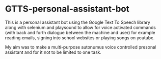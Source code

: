 # GTTS-personal-assistant-bot

This is a personal assistant bot using the Google Text To Speech library along with selenium and playsound to allow for voice activated commands (with back and forth dialogue between the machine and user) for example reading emails, signing into school websites or playing songs on youtube. 

My aim was to make a multi-purpose autonumus voice controlled presonal assistant and for it not to be limited to one task. 
